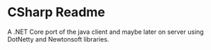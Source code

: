 # CSharp Readme
A .NET Core port of the java client and maybe later on server using DotNetty and Newtonsoft libraries.
